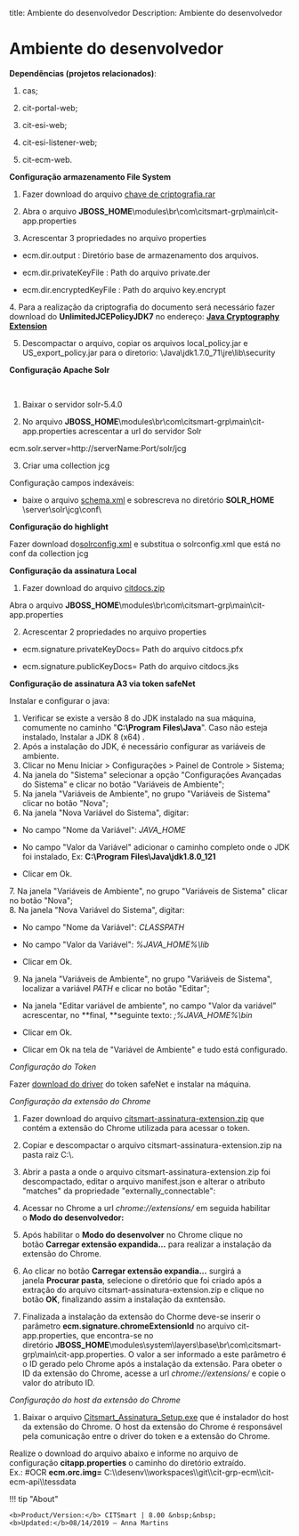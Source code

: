 title: Ambiente do desenvolvedor
Description: Ambiente do desenvolvedor

# Ambiente do desenvolvedor

**Dependências (projetos relacionados)**:

1.  cas;​​

2.  ​cit-portal-web; ​​

3.  cit-esi-web;

4.  cit-esi-listener-web;

5.  cit-ecm-web.

**Configuração armazenamento File System​**

1. Fazer download do arquivo [chave de
criptografia.rar](http://portalcdi.centralit.com.br/sites/filialgoiania/arquitetura/SiteAssets/wikiclportal/Configura%C3%A7%C3%A3o%20do%20ambiente%20SIGAD/chave.rar)​

2. ​​​​Abra o
arquivo **JBOSS_HOME**\\modules\\br\\com\\citsmart-grp\\main\\cit-app.properties

3. Acrescentar 3 propriedades no arquivo properties​

-   ecm.dir.output : Diretório base de armazenamento dos arquivos.

-   ecm.dir.privateKeyFile : Path do arquivo private.der​​​

-   ecm.dir.encryptedKeyFile : Path do arquivo key.encrypt

​4. Para a realização da criptografia do documento será necessário fazer download
do **UnlimitedJCEPolicyJDK7** no endereço: **[Java Cryptography
Extension](http://www.oracle.com/technetwork/pt/java/javase/downloads/jce-7-download-432124.html)**

5. Descompactar o arquivo, copiar os arquivos local_policy.jar e
US_export_policy.jar​​ para o diretorio: \\Java\\jdk1.7.0_71\\jre\\lib\\security​​​

**​​​​​Configuração Apache Solr**

​​

1. Baixar o servidor solr-5.4.0​​

2. No
arquivo **JBOSS_HOME**\\modules\\br\\com\\citsmart-grp\\main\\cit-app.properties
acrescentar a url do servidor Solr

ecm.solr.server=http://serverName:Port/solr/jcg

3. Criar uma collection jcg   
  
Configuração campos indexáveis:

-   baixe o
    arquivo [schema.xml](http://portalcdi.centralit.com.br/sites/filialgoiania/arquitetura/SiteAssets/wikiclportal/Configura%C3%A7%C3%A3o%20do%20ambiente%20DOCS/schema.xml) e
    sobrescreva no diretório **SOLR_HOME**​\\server\\solr\\jcg\\conf\\

**Configuração do highlight​**

Fazer download
do[solrconfig.xml](http://portalcdi.centralit.com.br/sites/filialgoiania/arquitetura/SiteAssets/wikiclportal/Configura%C3%A7%C3%A3o%20do%20ambiente%20SIGAD/solrconfig.xml) e
substitua o solrconfig.xml que está no conf da collection jcg​

**Configuração da assinatura Local**

1. Fazer download do arquivo
​[citdocs.zip](http://portalcdi.centralit.com.br/sites/filialgoiania/arquitetura/SiteAssets/wikiclportal/Configura%C3%A7%C3%A3o%20do%20ambiente%20DOCS/citdocs.zip)

​​​​Abra o
arquivo **JBOSS_HOME**\\modules\\br\\com\\citsmart-grp\\main\\cit-app.properties

2. Acrescentar 2 propriedades no arquivo properties​

-   ecm.signature.privateKeyDocs= Path do arquivo citdocs.pfx

-   ecm.signature.publicKeyDocs= Path do arquivo citdocs.jks​

​**Configuração de assinatura A3 via token safeNet​**

​Instalar e configurar o java​:

1. Verificar se existe a versão 8 do JDK instalado na sua máquina, comumente no
caminho "**C:\\Program Files\\Java**". Caso não esteja instalado, Instalar a JDK
8 (x64) .  
2. Após a instalação do JDK, é necessário configurar as variáveis de ambiente.​  
3. Clicar no Menu Iniciar \> Configurações \> Painel de Controle \> Sistema;  
4. Na janela do "Sistema" ​selecionar a opção "Configurações Avançadas do
Sistema" e clicar no botão "Variáveis de Ambiente";
5. Na janela "Variáveis de Ambiente", no grupo "Variáveis de Sistema" clicar no
botão "Nova";​  
6. Na janela "Nova Variável do Sistema", digitar:

-   No campo "Nome da Variável": *JAVA_HOME*

-   No campo "Valor da Variável" adicionar o caminho completo onde o JDK foi
    instalado, Ex: **C:\\Program Files\\Java\\jdk1.8.0_121**

-   ​Clicar em Ok.

7.​ Na janela "Variáveis de Ambiente", no grupo "Variáveis de Sistema" clicar no
botão "Nova";​  
8. Na janela "Nova Variável do Sistema", digitar:

-   No campo "Nome da Variável": *CLASSPATH*

-   No campo "Valor da Variável": *%JAVA_HOME%\\lib​*

-   ​Clicar em Ok.​

  
9. Na janela "Variáveis de Ambiente", no grupo "Variáveis de Sistema", localizar
a variável *PATH* e clicar no botão "Editar";​

-   Na janela "Editar variável de ambiente", no campo "Valor da variável"
    acrescentar, no **final, **seguinte texto: *;%JAVA_HOME%\\bin*

-   ​Clicar em Ok.​​​​​

-   ​Clicar em Ok na tela de "Variável de Ambiente" e tudo está configurado.


  
*Configuração do Token​*

Fazer [downlo​ad do
driver](https://www.certisign.com.br/atendimento-suporte/downloads/tokens/windows) do
token safeNet e instalar na máquina.

*Configuração da extensão do Chrome*

1.  Fazer download do
    arquivo [citsmart-assinatura-extension.zip](http://redmine-cdi.centralit.com.br/dmsf/files/852/view) que
    contém a extensão do Chrome utilizada para acessar o token.

2.  Copiar e descompactar o arquivo citsmart-assinatura-extension.zip na pasta
    raiz C:\\.

3.  Abrir a pasta a onde o arquivo citsmart-assinatura-extension.zip foi
    descompactado, editar o arquivo manifest.json e alterar o atributo "matches"
    da propriedade "externally_connectable":

4.  Acessar no Chrome a url *chrome://extensions/* em seguida habilitar o **Modo
    do desenvolvedor:** 

5.  Após habilitar o **Modo do desenvolver** no Chrome clique no
    botão **Carregar extensão expandida...** para realizar a instalação da
    extensão do Chrome.

6.  Ao clicar no botão **Carregar extensão expandia...** surgirá a
    janela **Procurar pasta**, selecione o diretório que foi criado após a
    extração do arquivo citsmart-assinatura-extension.zip e clique no
    botão **OK**, finalizando assim a instalação da exntensão.

7.  Finalizada a instalação da extensão do Chorme deve-se inserir o
    parâmetro **ecm.signature.chromeExtensionId** no arquivo cit-app.properties,
    que encontra-se no
    diretório **JBOSS_HOME**\\modules\\system\\layers\\base\\br\\com\\citsmart-grp\\main\\cit-app.properties.
    O valor a ser informado a este parâmetro é o ID gerado pelo Chrome após a
    instalação da extensão. Para obeter o ID da extensão do Chrome, acesse a
    url *chrome://extensions/* e copie o valor do atributo ID.

*Configuração do host da extensão do Chrome*

1.  Baixar o
    arquivo [Citsmart_Assinatura_Setup.exe](http://redmine-cdi.centralit.com.br/dmsf/files/859/view) que
    é instalador do host da extensão do Chrome. O host da extensão do Chrome é
    responsável pela comunicação entre o driver do token e a extensão do
    Chrome. 

Realize o download do arquivo ​abaixo e informe no arquivo de
configuração **citapp.properties** ​o caminho do diretório extraído.   
Ex.:
\#OCR **ecm.orc.img=** C:\\\\desenv\\\\workspaces\\\\git\\\\cit-grp-ecm\\\\cit-ecm-api\\\\tessdata


!!! tip "About"

    <b>Product/Version:</b> CITSmart | 8.00 &nbsp;&nbsp;
    <b>Updated:</b>08/14/2019 – Anna Martins

